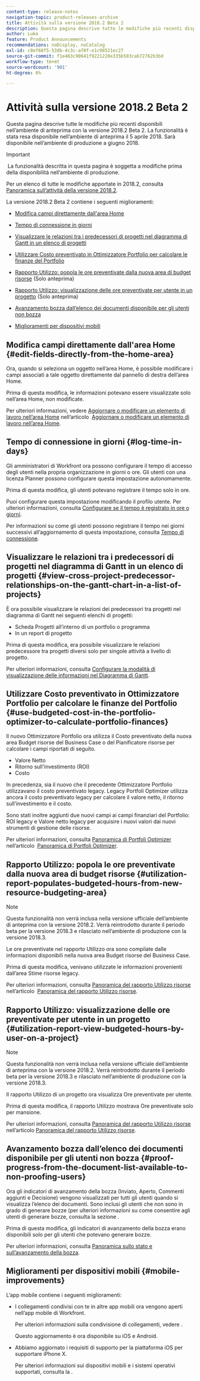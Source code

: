```yaml
---
content-type: release-notes
navigation-topic: product-releases-archive
title: Attività sulla versione 2018.2 Beta 2
description: Questa pagina descrive tutte le modifiche più recenti disponibili nell’ambiente di anteprima con la versione 2018.2 Beta 2. La funzionalità è stata resa disponibile nell’ambiente di anteprima il 5 aprile 2018. Sarà disponibile nell’ambiente di produzione a giugno 2018.
author: Luke
feature: Product Announcements
recommendations: noDisplay, noCatalog
exl-id: c8ef68f5-53db-4c3c-af0f-e1c98521ec27
source-git-commit: f1e463c90641f9221228e335b583cab72762b3bd
workflow-type: tm+mt
source-wordcount: '901'
ht-degree: 0%

---
```


# Attività sulla versione 2018.2 Beta 2

Questa pagina descrive tutte le modifiche più recenti disponibili nell’ambiente di anteprima con la versione 2018.2 Beta 2. La funzionalità è stata resa disponibile nell’ambiente di anteprima il 5 aprile 2018. Sarà disponibile nell’ambiente di produzione a giugno 2018.

>[!IMPORTANT]
>
> La funzionalità descritta in questa pagina è soggetta a modifiche prima della disponibilità nell’ambiente di produzione.

Per un elenco di tutte le modifiche apportate in 2018.2, consulta  [Panoramica sull’attività della versione 2018.2](../../../../product-announcements/product-releases/quarterly-release-archive/2018.2-release-activity/2018-2-release-activity-overview.md).

La versione 2018.2 Beta 2 contiene i seguenti miglioramenti:

* [Modifica campi direttamente dall&#39;area Home](#edit-fields-directly-from-the-home-area)
* [Tempo di connessione in giorni](#log-time-in-days)
* [Visualizzare le relazioni tra i predecessori di progetti nel diagramma di Gantt in un elenco di progetti](#view-cross-project-predecessor-relationships-on-the-gantt-chart-in-a-list-of-projects)
* [Utilizzare Costo preventivato in Ottimizzatore Portfolio per calcolare le finanze del Portfolio](#use-budgeted-cost-in-the-portfolio-optimizer-to-calculate-portfolio-finances)
* [Rapporto Utilizzo: popola le ore preventivate dalla nuova area di budget risorse](#utilization-report-populates-budgeted-hours-from-new-resource-budgeting-area) (Solo anteprima)

* [Rapporto Utilizzo: visualizzazione delle ore preventivate per utente in un progetto](#utilization-report-view-budgeted-hours-by-user-on-a-project) (Solo anteprima)

* [Avanzamento bozza dall’elenco dei documenti disponibile per gli utenti non bozza](#proof-progress-from-the-document-list-available-to-non-proofing-users)
* [Miglioramenti per dispositivi mobili](#mobile-improvements)

## Modifica campi direttamente dall&#39;area Home {#edit-fields-directly-from-the-home-area}

Ora, quando si seleziona un oggetto nell’area Home, è possibile modificare i campi associati a tale oggetto direttamente dal pannello di destra dell’area Home. 

Prima di questa modifica, le informazioni potevano essere visualizzate solo nell’area Home, non modificate.

Per ulteriori informazioni, vedere [Aggiornare o modificare un elemento di lavoro nell’area Home](../../../../workfront-basics/using-home/using-the-home-area/update-and-edit-work-item-home.md) nell’articolo  [Aggiornare o modificare un elemento di lavoro nell’area Home](../../../../workfront-basics/using-home/using-the-home-area/update-and-edit-work-item-home.md).

## Tempo di connessione in giorni {#log-time-in-days}

Gli amministratori di Workfront ora possono configurare il tempo di accesso degli utenti nella propria organizzazione in giorni o ore. Gli utenti con una licenza Planner possono configurare questa impostazione autonomamente.

Prima di questa modifica, gli utenti potevano registrare il tempo solo in ore.

Puoi configurare questa impostazione modificando il profilo utente. Per ulteriori informazioni, consulta [Configurare se il tempo è registrato in ore o giorni](../../../../timesheets/config-timesheet-prefs/config-time-logged-hrs-days.md).

Per informazioni su come gli utenti possono registrare il tempo nei giorni successivi all’aggiornamento di questa impostazione, consulta [Tempo di connessione](../../../../timesheets/create-and-manage-timesheets/log-time.md).

## Visualizzare le relazioni tra i predecessori di progetti nel diagramma di Gantt in un elenco di progetti {#view-cross-project-predecessor-relationships-on-the-gantt-chart-in-a-list-of-projects}

È ora possibile visualizzare le relazioni dei predecessori tra progetti nel diagramma di Gantt nei seguenti elenchi di progetti:

* Scheda Progetti all’interno di un portfolio o programma
* In un report di progetto

Prima di questa modifica, era possibile visualizzare le relazioni predecessore tra progetti diversi solo per singole attività a livello di progetto.

Per ulteriori informazioni, consulta [Configurare la modalità di visualizzazione delle informazioni nel Diagramma di Gantt](../../../../manage-work/gantt-chart/use-the-gantt-chart/configure-info-on-gantt-chart.md). 

## Utilizzare Costo preventivato in Ottimizzatore Portfolio per calcolare le finanze del Portfolio {#use-budgeted-cost-in-the-portfolio-optimizer-to-calculate-portfolio-finances}

Il nuovo Ottimizzatore Portfolio ora utilizza il Costo preventivato della nuova area Budget risorse del Business Case o del Pianificatore risorse per calcolare i campi riportati di seguito.

* Valore Netto
* Ritorno sull&#39;investimento (ROI)
* Costo

In precedenza, sia il nuovo che il precedente Ottimizzatore Portfolio utilizzavano il costo preventivato legacy. Legacy Portfoli Optimizer utilizza ancora il costo preventivato legacy per calcolare il valore netto, il ritorno sull’investimento e il costo.

Sono stati inoltre aggiunti due nuovi campi ai campi finanziari del Portfolio: ROI legacy e Valore netto legacy per acquisire i nuovi valori dai nuovi strumenti di gestione delle risorse.

Per ulteriori informazioni, consulta [Panoramica di Portfoli Optimizer](../../../../manage-work/portfolios/portfolio-optimizer/portfolio-optimizer-overview.md) nell’articolo  [Panoramica di Portfoli Optimizer](../../../../manage-work/portfolios/portfolio-optimizer/portfolio-optimizer-overview.md).

## Rapporto Utilizzo: popola le ore preventivate dalla nuova area di budget risorse {#utilization-report-populates-budgeted-hours-from-new-resource-budgeting-area}

>[!NOTE]
>
>Questa funzionalità non verrà inclusa nella versione ufficiale dell’ambiente di anteprima con la versione 2018.2. Verrà reintrodotto durante il periodo beta per la versione 2018.3 e rilasciato nell’ambiente di produzione con la versione 2018.3. 

Le ore preventivate nel rapporto Utilizzo ora sono compilate dalle informazioni disponibili nella nuova area Budget risorse del Business Case.

Prima di questa modifica, venivano utilizzate le informazioni provenienti dall’area Stime risorse legacy.

Per ulteriori informazioni, consulta [Panoramica del rapporto Utilizzo risorse](../../../../reports-and-dashboards/reports/using-built-in-reports/resource-utilization-report.md) nell’articolo  [Panoramica del rapporto Utilizzo risorse](../../../../reports-and-dashboards/reports/using-built-in-reports/resource-utilization-report.md).

## Rapporto Utilizzo: visualizzazione delle ore preventivate per utente in un progetto {#utilization-report-view-budgeted-hours-by-user-on-a-project}

>[!NOTE]
>
>Questa funzionalità non verrà inclusa nella versione ufficiale dell’ambiente di anteprima con la versione 2018.2. Verrà reintrodotto durante il periodo beta per la versione 2018.3 e rilasciato nell’ambiente di produzione con la versione 2018.3. 

Il rapporto Utilizzo di un progetto ora visualizza Ore preventivate per utente.

Prima di questa modifica, il rapporto Utilizzo mostrava Ore preventivate solo per mansione. 

Per ulteriori informazioni, consulta [Panoramica del rapporto Utilizzo risorse](../../../../reports-and-dashboards/reports/using-built-in-reports/resource-utilization-report.md) nell’articolo [Panoramica del rapporto Utilizzo risorse](../../../../reports-and-dashboards/reports/using-built-in-reports/resource-utilization-report.md).

## Avanzamento bozza dall’elenco dei documenti disponibile per gli utenti non bozza {#proof-progress-from-the-document-list-available-to-non-proofing-users}

Ora gli indicatori di avanzamento della bozza (Inviato, Aperto, Commenti aggiunti e Decisione) vengono visualizzati per tutti gli utenti quando si visualizza l’elenco dei documenti. Sono inclusi gli utenti che non sono in grado di generare bozze (per ulteriori informazioni su come consentire agli utenti di generare bozze, consulta la sezione .

Prima di questa modifica, gli indicatori di avanzamento della bozza erano disponibili solo per gli utenti che potevano generare bozze.

Per ulteriori informazioni, consulta [Panoramica sullo stato e sull’avanzamento della bozza](../../../../review-and-approve-work/proofing/proofing-overview/view-progress-status-proof.md).

## Miglioramenti per dispositivi mobili {#mobile-improvements}

L’app mobile contiene i seguenti miglioramenti:

* I collegamenti condivisi con te in altre app mobili ora vengono aperti nell’app mobile di Workfront.

  Per ulteriori informazioni sulla condivisione di collegamenti, vedere .

  Questo aggiornamento è ora disponibile su iOS e Android.

* Abbiamo aggiornato i requisiti di supporto per la piattaforma iOS per supportare iPhone X.

  Per ulteriori informazioni sui dispositivi mobili e i sistemi operativi supportati, consulta la . 
